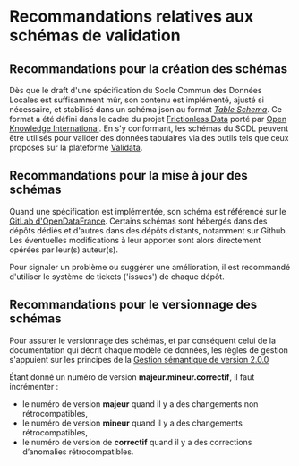 # Recommandations relatives aux schémas de validation

## Recommandations pour la création des schémas

Dès que le draft d'une spécification du Socle Commun des Données Locales est suffisamment mûr, son contenu est implémenté, ajusté si nécessaire, et stabilisé dans un schéma json au format [_Table Schema_](https://frictionlessdata.io/specs/table-schema/). Ce format a été défini dans le cadre du projet [Frictionless Data](https://frictionlessdata.io/) porté par [Open Knowledge International](https://okfn.org/). En s'y conformant, les schémas du SCDL peuvent être utilisés pour valider des données tabulaires via des outils tels que ceux proposés sur la plateforme [Validata](http://validata.fr).

## Recommandations pour la mise à jour des schémas

Quand une spécification est implémentée, son schéma est référencé sur le [GitLab d'OpenDataFrance](https://git.opendatafrance.net/scdl). Certains schémas sont hébergés dans des dépôts dédiés et d'autres dans des dépôts distants, notamment sur Github. Les éventuelles modifications à leur apporter sont alors directement opérées par leur\(s\) auteur\(s\).

Pour signaler un problème ou suggérer une amélioration, il est recommandé d'utiliser le système de tickets \('issues'\) de chaque dépôt.

## Recommandations pour le versionnage des schémas

Pour assurer le versionnage des schémas, et par conséquent celui de la documentation qui décrit chaque modèle de données, les règles de gestion s'appuient sur les principes de la [Gestion sémantique de version 2.0.0](https://semver.org/lang/fr/)

Étant donné un numéro de version **majeur.mineur.correctif**, il faut incrémenter :

* le numéro de version **majeur** quand il y a des changements non rétrocompatibles,
* le numéro de version **mineur** quand il y a des changements rétrocompatibles,
* le numéro de version de **correctif** quand il y a des corrections d’anomalies rétrocompatibles.


